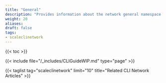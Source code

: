 ```yaml
---
title: "General"
description: "Provides information about the network general namespace in the TrueNAS CLI. Includes command syntax and common commands."
weight: 20
aliases:
draft: false
tags:
- scaleclinetwork
---
```


{{< toc >}}


{{< include file="/_includes/CLIGuideWIP.md" type="page" >}}

{{< taglist tag="scaleclinetwork" limit="10" title="Related CLI Network Articles" >}}